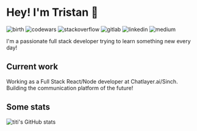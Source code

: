 # Hey! I'm Tristan 👋

![birth](https://img.shields.io/badge/v1-August%202000-orange?style=for-the-badge)
![codewars](https://img.shields.io/badge/-codewars-B1361E?style=for-the-badge&logo=codewars&logoColor=white&link=https://www.codewars.com/users/PlayBossWar)
![stackoverflow](https://img.shields.io/badge/-stackoverflow-F58025?style=for-the-badge&logo=stackoverflow&logoColor=white&link=https://stackoverflow.com/users/11750453/trisma)
![gitlab](https://img.shields.io/badge/-gitlab-FCA121?style=for-the-badge&logo=gitlab&logoColor=white&link=https://gitlab.com/TristanVermeesch)
![linkedin](https://img.shields.io/badge/-linkedin-0A66C2?style=for-the-badge&logo=linkedin&logoColor=white&link=https://www.linkedin.com/in/tristanvermeesch/)
![medium](https://img.shields.io/badge/-medium-000000?style=for-the-badge&logo=medium&logoColor=white&link=https://medium.com/@tristanvermeesch)

I'm a passionate full stack developer trying to learn something new every day!

## Current work

Working as a Full Stack React/Node developer at Chatlayer.ai/Sinch. Building the communication platform of the future!

## Some stats
![titi's GitHub stats](https://github-readme-stats.vercel.app/api?username=titivermeesch&show_icons=true&theme=radical&include_all_commits=true&border_radius=20)
